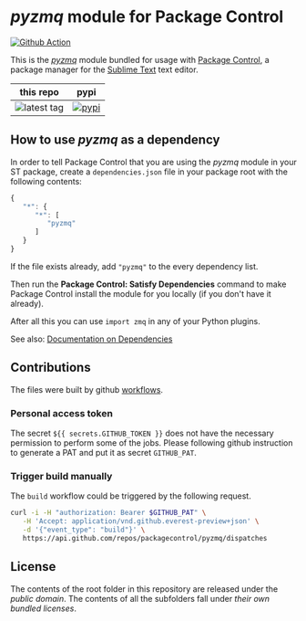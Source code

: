 # *pyzmq* module for Package Control

[![Github Action](https://github.com/packagecontrol/pyzmq/workflows/test/badge.svg)](https://github.com/packagecontrol/pyzmq)


This is the *[pyzmq][]* module
bundled for usage with [Package Control][],
a package manager
for the [Sublime Text][] text editor.


this repo | pypi
---- | ----
![latest tag](https://img.shields.io/github/tag/packagecontrol/pyzmq.svg) | [![pypi](https://img.shields.io/pypi/v/pyzmq.svg)][pypi]

## How to use *pyzmq* as a dependency

In order to tell Package Control
that you are using the *pyzmq* module
in your ST package,
create a `dependencies.json` file
in your package root
with the following contents:

```js
{
   "*": {
      "*": [
         "pyzmq"
      ]
   }
}
```

If the file exists already,
add `"pyzmq"` to the every dependency list.

Then run the **Package Control: Satisfy Dependencies** command
to make Package Control
install the module for you locally
(if you don't have it already).

After all this
you can use `import zmq`
in any of your Python plugins.

See also:
[Documentation on Dependencies](https://packagecontrol.io/docs/dependencies)


## Contributions


The files were built by github [workflows][].

### Personal access token

The secret `${{ secrets.GITHUB_TOKEN }}` does not have the necessary permission
to perform some of the jobs. Please following github instruction to
generate a PAT and put it as secret `GITHUB_PAT`.

### Trigger build manually

The `build` workflow could be triggered by the following request.
```bash
curl -i -H "authorization: Bearer $GITHUB_PAT" \
   -H 'Accept: application/vnd.github.everest-preview+json' \
   -d '{"event_type": "build"}' \
   https://api.github.com/repos/packagecontrol/pyzmq/dispatches
```

## License

The contents of the root folder
in this repository
are released
under the *public domain*.
The contents of all the subfolders
fall under *their own bundled licenses*.



[pyzmq]: https://pypi.org/project/pyzmq/
[Package Control]: https://packagecontrol.io/
[Sublime Text]: https://sublimetext.com/
[pypi]: https://pypi.python.org/pypi/pyzmq
[workflows]: https://github.com/packagecontrol/pyzmq/tree/master/.github/workflows

